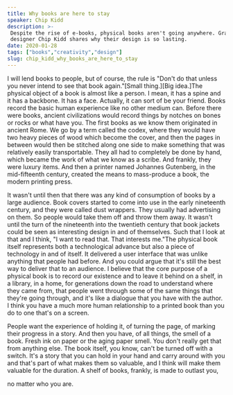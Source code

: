 ```yaml
---
title: Why books are here to stay
speaker: Chip Kidd
description: >-
 Despite the rise of e-books, physical books aren't going anywhere. Graphic
 designer Chip Kidd shares why their design is so lasting.
date: 2020-01-28
tags: ["books","creativity","design"]
slug: chip_kidd_why_books_are_here_to_stay
---
```


I will lend books to people, but of course, the rule is "Don't do that unless you never
intend to see that book again."[Small thing.][Big idea.]The physical object of a book is
almost like a person. I mean, it has a spine and it has a backbone. It has a face.
Actually, it can sort of be your friend. Books record the basic human experience like no
other medium can. Before there were books, ancient civilizations would record things by
notches on bones or rocks or what have you. The first books as we know them originated in
ancient Rome. We go by a term called the codex, where they would have two heavy pieces of
wood which become the cover, and then the pages in between would then be stitched along
one side to make something that was relatively easily transportable. They all had to
completely be done by hand, which became the work of what we know as a scribe. And
frankly, they were luxury items. And then a printer named Johannes Gutenberg, in the
mid-fifteenth century, created the means to mass-produce a book, the modern printing
press.

It wasn't until then that there was any kind of consumption of books by a large
audience. Book covers started to come into use in the early nineteenth century, and they
were called dust wrappers. They usually had advertising on them. So people would take them
off and throw them away. It wasn't until the turn of the nineteenth into the twentieth
century that book jackets could be seen as interesting design in and of themselves. Such
that I look at that and I think, "I want to read that. That interests me."The physical
book itself represents both a technological advance but also a piece of technology in and
of itself. It delivered a user interface that was unlike anything that people had before.
And you could argue that it's still the best way to deliver that to an audience. I believe
that the core purpose of a physical book is to record our existence and to leave it behind
on a shelf, in a library, in a home, for generations down the road to understand where
they came from, that people went through some of the same things that they're going
through, and it's like a dialogue that you have with the author. I think you have a much
more human relationship to a printed book than you do to one that's on a
screen.

People want the experience of holding it, of turning the page, of marking their progress
in a story. And then you have, of all things, the smell of a book. Fresh ink on paper or
the aging paper smell. You don't really get that from anything else. The book itself, you
know, can't be turned off with a switch. It's a story that you can hold in your hand and
carry around with you and that's part of what makes them so valuable, and I think will
make them valuable for the duration. A shelf of books, frankly, is made to outlast you,

no matter who you are.

<!--
ad_duration=0
comment_count=12
event="Small Thing Big Idea"
external_start_time=0
has_talk_citation=0
intro_duration=0
is_subtitle_required="False"
is_talk_featured="True"
language="en"
language_swap="False"
native_language="en"
number_of_related_talks=6
number_of_speakers=1
number_of_subtitled_videos=0
number_of_tags=3
number_of_talk_download_languages=14
number_of_talk_more_resources=1
number_of_talk_recommendations=0
number_of_talks_take_actions=0
post_ad_duration=0
published_timestamp="2020-02-17 20:21:18"
recording_date="2020-01-28"
speaker_description="Graphic designer"
speaker_is_published=1
speaker_name="Chip Kidd"
talk_name="Why books are here to stay"
talks_tags=["books","creativity","design"]
talks_take_action=[]
url_photo_speaker="https://pe.tedcdn.com/images/ted/e9a37d5307d25f97ca0ac96254db199c12a57757_254x191.jpg"
url_photo_talk="https://s3.amazonaws.com/talkstar-photos/uploads/bc7cbe5a-a7f5-462a-bf6c-4525585c60ba/ChipKidd_2020V-embed.jpg"
url_webpage="https://www.ted.com/talks/chip_kidd_why_books_are_here_to_stay"
video_type_name="Original Content"
-->